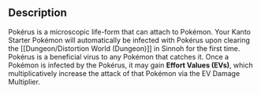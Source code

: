 ## Description

Pokérus is a microscopic life-form that can attach to Pokémon. Your Kanto Starter Pokémon will automatically be infected with Pokérus upon clearing the [[Dungeon/Distortion World (Dungeon)]] in Sinnoh for the first time. Pokérus is a beneficial virus to any Pokémon that catches it. Once a Pokémon is infected by the Pokérus, it may gain **Effort Values (EVs)**, which multiplicatively increase the attack of that Pokémon via the EV Damage Multiplier.
